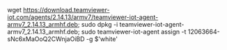 wget https://download.teamviewer-iot.com/agents/2.14.13/armv7/teamviewer-iot-agent-armv7_2.14.13_armhf.deb;
sudo dpkg -i teamviewer-iot-agent-armv7_2.14.13_armhf.deb;
sudo teamviewer-iot-agent assign -t 12063664-sNc6xMaOoQ2CWnjaOiBD -g $'white'
